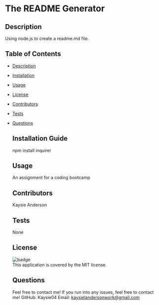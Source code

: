  

  # The README Generator

  ## Description
  Using node.js to create a readme.md file.

  ## Table of Contents
- [Description](#description)
- [Installation](#installation)
- [Usage](#usage)
- [License](#license)
- [Contributors](#contributors)
- [Tests](#tests)
- [Questions](#questions)

  ## Installation Guide
    npm install inquirer

  ## Usage
    An assignment for a coding bootcamp

  ## Contributors
    Kaysie Anderson

    ## Tests
    None

  ## License   

    ![badge](https://img.shields.io/badge/license-MIT-brightgreen)<br />
    This application is covered by the MIT license. 

  ## Questions
    Feel free to contact me!
    If you run into any issues, feel free to contact me!
    GitHub: Kaysie04
    Email: kaysielandersonwork@gmail.com
  